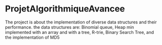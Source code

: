 # ProjetAlgorithmiqueAvancee

The project is about the implementation of diverse data structures and their performance.
the data structures are: Binomial queue, Heap min implemented with an array and with a tree, R-trie, Binary Search Tree, and the implementation of MD5
